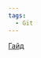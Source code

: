 ```yaml
---
tags:
  - Git
---
```

[Гайд](https://skillbox.ru/media/code/gitlab-chto-eto-takoe-i-kak-im-polzovatsya/)
